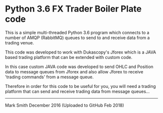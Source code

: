 # Python 3.6 FX Trader Boiler Plate code

This is a simple multi-threaded Python 3.6 program which connects to a number of AMQP (RabbitMQ) queues to send to and receive data from a trading venue. 

This code was developed to work with Dukascopy's Jforex which is a JAVA based trading platform that can be extended with custom code. 

In this case custom JAVA code was developed to send OHLC and Position data to message queues from Jforex and also allow Jforex to receive 'trading commands' from a message queue.

Therefore in order for this code to be useful for you, you will need a trading platform that can send and receive trading data from message queues...

------------------------------------------------------
Mark Smith December 2016 (Uploaded to GitHub Feb 2018)





